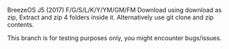 BreezeOS J5 (2017) F/G/S/L/K/Y/YM/GM/FM
Download using download as zip, Extract and zip 4 folders inside it. Alternatively use git clone and zip contents.

This branch is for testing purposes only, you might encounter bugs/issues.